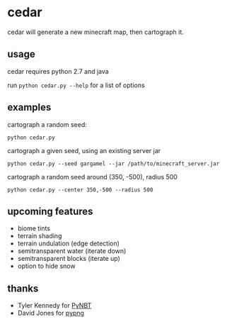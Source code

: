# cedar

cedar will generate a new minecraft map, then cartograph it.

## usage

cedar requires python 2.7 and java

run `python cedar.py --help` for a list of options

## examples

cartograph a random seed:

    python cedar.py

cartograph a given seed, using an existing server jar

    python cedar.py --seed gargamel --jar /path/to/minecraft_server.jar

cartograph a random seed around (350, -500), radius 500

    python cedar.py --center 350,-500 --radius 500

## upcoming features

* biome tints
* terrain shading
* terrain undulation (edge detection)
* semitransparent water (iterate down)
* semitransparent blocks (iterate up)
* option to hide snow

## thanks

* Tyler Kennedy for [PyNBT](https://github.com/TkTech/PyNBT)
* David Jones for [pypng](https://github.com/drj11/pypng)